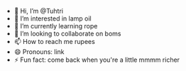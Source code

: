 - 👋 Hi, I’m @Tuhtri
- 👀 I’m interested in lamp oil
- 🌱 I’m currently learning rope
- 💞️ I’m looking to collaborate on boms
- 📫 How to reach me rupees
- 😄 Pronouns: link
- ⚡ Fun fact: come back when you're a little mmmm richer

<!---
Tuhtri/Tuhtri is a ✨ special ✨ repository because its `README.md` (this file) appears on your GitHub profile.
You can click the Preview link to take a look at your changes.
--->
